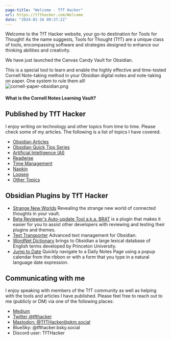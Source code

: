 ```yaml
---
page-title: "Welcome - TfT Hacker"
url: https://tfthacker.com/Welcome
date: "2024-01-16 09:37:22"
---
```

Welcome to the TfT Hacker website, your go-to destination for Tools for Thought! As the name suggests, Tools for Thought (TfT) are a unique class of tools, encompassing software and strategies designed to enhance our thinking abilities and creativity.

We have just launched the Canvas Candy Vault for Obsidian.


This is a special tool to learn and enable the highly effective and time-tested Cornell Note-taking method in your Obsidian digital notes and note-taking on paper. One system to rule them all!  
![cornell-paper-obsidian.png](https://publish-01.obsidian.md/access/5482717c61d4cd4a5e39468efa73a612/media/store/cornell-notes/cornell-paper-obsidian.png)

#### What is the Cornell Notes Learning Vault?

## Published by TfT Hacker

I enjoy writing on technology and other topics from time to time. Please check some of my articles. The following is a list of topics I have covered.

-   [Obsidian Articles](https://tfthacker.com/Published+by+TfTHacker/Obsidian+Articles)
-   [Obsidian Quick Tips Series](https://tfthacker.com/ObsidianQuickTips)
-   [Artificial Intelligence (AI)](https://tfthacker.com/Published+by+TfTHacker/Artificial+Intelligence+(AI))
-   [Readwise](https://tfthacker.com/Published+by+TfTHacker/Readwise)
-   [Time Management](https://tfthacker.com/Published+by+TfTHacker/Time+Management)
-   [Napkin](https://tfthacker.com/Published+by+TfTHacker/Napkin)
-   [Logseq](https://tfthacker.com/Published+by+TfTHacker/Logseq)
-   [Other Topics](https://tfthacker.com/Published+by+TfTHacker/Other+Topics)

## Obsidian Plugins by TfT Hacker

-   [Strange New Worlds](https://tfthacker.com/SNW) Revealing the strange new world of connected thoughts in your vault.
-   [Beta Reviewer's Auto-update Tool a.k.a. BRAT](https://tfthacker.com/BRAT) is a plugin that makes it easier for you to assist other developers with reviewing and testing their plugins and themes.
-   [Text Transporter](https://tfthacker.com/transporter) Advanced text management for Obsidian.
-   [WordNet Dictionary](https://tfthacker.com/wordnet) brings to Obsidian a large lexical database of English terms developed by Princeton University.
-   [Jump to Date](https://tfthacker.com/jumptodate) Quickly navigate to a Daily Notes Page using a popup calendar from the ribbon or with a form that you type in a natural language date expression.

## Communicating with me

I enjoy speaking with members of the TfT community as well as helping with the tools and articles I have published. Please feel free to reach out to me (publicly or DM) via one of the following places:

-   [Medium](https://tfthacker.medium.com/)
-   [Twitter @tfthacker](https://twitter.com/tfthacker)
-   [Mastodon: @TfTHacker@pkm.social](https://pkm.social/@TfTHacker)
-   BlueSky: @tfthacker.bsky.social
-   Discord user: TfTHacker